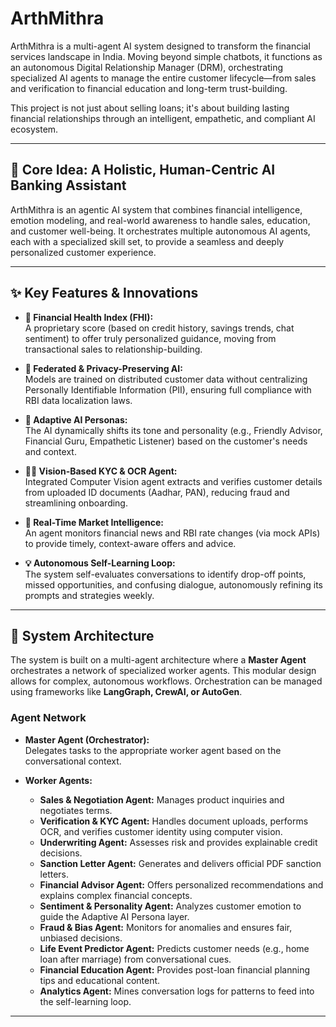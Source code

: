 # ArthMithra

ArthMithra is a multi-agent AI system designed to transform the financial services landscape in India. Moving beyond simple chatbots, it functions as an autonomous Digital Relationship Manager (DRM), orchestrating specialized AI agents to manage the entire customer lifecycle—from sales and verification to financial education and long-term trust-building.

This project is not just about selling loans; it's about building lasting financial relationships through an intelligent, empathetic, and compliant AI ecosystem.

---

## 🧠 Core Idea: A Holistic, Human-Centric AI Banking Assistant
ArthMithra is an agentic AI system that combines financial intelligence, emotion modeling, and real-world awareness to handle sales, education, and customer well-being. It orchestrates multiple autonomous AI agents, each with a specialized skill set, to provide a seamless and deeply personalized customer experience.

---

## ✨ Key Features & Innovations

- **🧩 Financial Health Index (FHI):**  
  A proprietary score (based on credit history, savings trends, chat sentiment) to offer truly personalized guidance, moving from transactional sales to relationship-building.

- **🔐 Federated & Privacy-Preserving AI:**  
  Models are trained on distributed customer data without centralizing Personally Identifiable Information (PII), ensuring full compliance with RBI data localization laws.

- **🧬 Adaptive AI Personas:**  
  The AI dynamically shifts its tone and personality (e.g., Friendly Advisor, Financial Guru, Empathetic Listener) based on the customer's needs and context.

- **🧑‍💻 Vision-Based KYC & OCR Agent:**  
  Integrated Computer Vision agent extracts and verifies customer details from uploaded ID documents (Aadhar, PAN), reducing fraud and streamlining onboarding.

- **💬 Real-Time Market Intelligence:**  
  An agent monitors financial news and RBI rate changes (via mock APIs) to provide timely, context-aware offers and advice.

- **💡 Autonomous Self-Learning Loop:**  
  The system self-evaluates conversations to identify drop-off points, missed opportunities, and confusing dialogue, autonomously refining its prompts and strategies weekly.

---

## 🧱 System Architecture
The system is built on a multi-agent architecture where a **Master Agent** orchestrates a network of specialized worker agents. This modular design allows for complex, autonomous workflows. Orchestration can be managed using frameworks like **LangGraph, CrewAI, or AutoGen**.

### Agent Network

- **Master Agent (Orchestrator):**  
  Delegates tasks to the appropriate worker agent based on the conversational context.

- **Worker Agents:**
  - **Sales & Negotiation Agent:** Manages product inquiries and negotiates terms.
  - **Verification & KYC Agent:** Handles document uploads, performs OCR, and verifies customer identity using computer vision.
  - **Underwriting Agent:** Assesses risk and provides explainable credit decisions.
  - **Sanction Letter Agent:** Generates and delivers official PDF sanction letters.
  - **Financial Advisor Agent:** Offers personalized recommendations and explains complex financial concepts.
  - **Sentiment & Personality Agent:** Analyzes customer emotion to guide the Adaptive AI Persona layer.
  - **Fraud & Bias Agent:** Monitors for anomalies and ensures fair, unbiased decisions.
  - **Life Event Predictor Agent:** Predicts customer needs (e.g., home loan after marriage) from conversational cues.
  - **Financial Education Agent:** Provides post-loan financial planning tips and educational content.
  - **Analytics Agent:** Mines conversation logs for patterns to feed into the self-learning loop.

---


